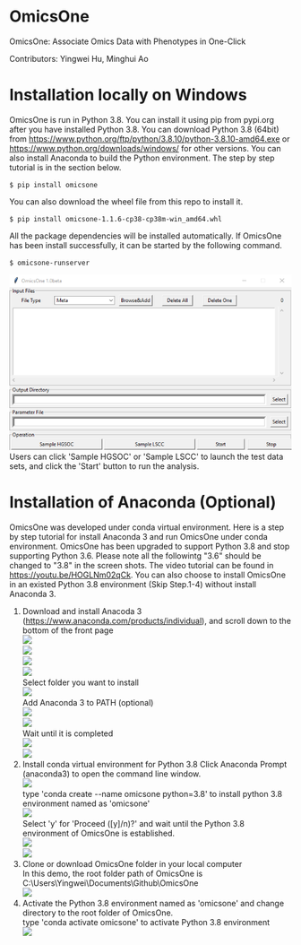 # OmicsOne
OmicsOne:  Associate Omics Data with Phenotypes in One-Click

Contributors: Yingwei Hu, Minghui Ao

# Installation locally on Windows
OmicsOne is run in Python 3.8.
You can install it using pip from pypi.org after you have installed Python 3.8.
You can download Python 3.8 (64bit) from https://www.python.org/ftp/python/3.8.10/python-3.8.10-amd64.exe or https://www.python.org/downloads/windows/ for other versions.
You can also install Anaconda to build the Python environment. The step by step tutorial is in the section below.
```
$ pip install omicsone
```
You can also download the wheel file from this repo to install it.
```
$ pip install omicsone-1.1.6-cp38-cp38m-win_amd64.whl
```
All the package dependencies will be installed automatically.
If OmicsOne has been install successfully, it can be started by the following command.
```
$ omicsone-runserver
```
![](images/gui.png)<br>
Users can click 'Sample HGSOC' or 'Sample LSCC' to launch the test data sets, and click the 'Start' button to run the analysis.

# Installation of Anaconda (Optional)
OmicsOne was developed under conda virtual environment. 
Here is a step by step tutorial for install Anaconda 3 and run OmicsOne under conda environment.
OmicsOne has been upgraded to support Python 3.8 and stop supporting Python 3.6. Please note all the followintg "3.6" should be changed to "3.8" in the screen shots.
The video tutorial can be found in https://youtu.be/HOGLNm02qCk.
You can also choose to install OmicsOne in an existed Python 3.8 environment (Skip Step.1-4) without install Anaconda 3.
1. Download and install Anacoda 3 (https://www.anaconda.com/products/individual), and scroll down to the bottom of the front page <br>
![](images/anaconda_download2.png)<br>
![](images/anaconda_install_2.png)<br>
![](images/anaconda_install_3.png)<br>
![](images/anaconda_install_4.png)<br>
Select folder you want to install <br>
![](images/anaconda_install_5.png)<br>
Add Anaconda 3 to PATH (optional) <br>
![](images/anaconda_install_6.png)<br>
![](images/anaconda_install_7.png)<br>
Wait until it is completed <br>
![](images/anaconda_install_8.png)<br>
![](images/anaconda_install_9.png)<br>
2. Install conda virtual environment for Python 3.8
Click Anaconda Prompt (anaconda3) to open the command line window. <br>
![](images/anaconda_cmd.png) <br>
type 'conda create --name omicsone python=3.8' to install python 3.8 environment named as 'omicsone'<br>
![](images/anaconda_cmd_2.png) <br>
Select 'y' for 'Proceed ([y]/n)?' and wait until the Python 3.8 environment of OmicsOne is established.<br>
![](images/anaconda_cmd_3.png)<br>
![](images/anaconda_cmd_4.png)<br>
3. Clone or download OmicsOne folder in your local computer<br>
In this demo, the root folder path of OmicsOne is C:\Users\Yingwei\Documents\Github\OmicsOne<br>
![](images/omicsone_folder.png)<br>
4. Activate the Python 3.8 environment named as 'omicsone' and change directory to the root folder of OmicsOne.<br>
type 'conda activate omicsone' to activate Python 3.8 environment<br>
![](images/anaconda_cmd_5.png)<br>
